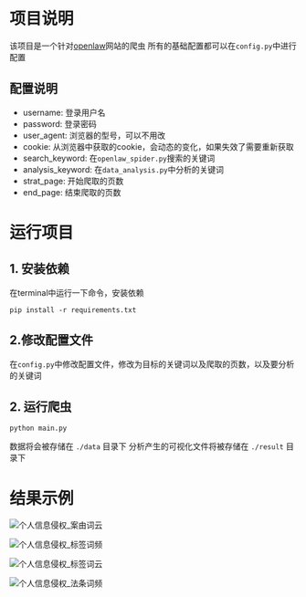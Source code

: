 # 项目说明
该项目是一个针对[openlaw](http://openlaw.cn/index.jsp)网站的爬虫
所有的基础配置都可以在`config.py`中进行配置

## 配置说明

- username: 登录用户名
- password: 登录密码
- user_agent: 浏览器的型号，可以不用改
- cookie: 从浏览器中获取的cookie，会动态的变化，如果失效了需要重新获取
- search_keyword: 在`openlaw_spider.py`搜索的关键词
- analysis_keyword: 在`data_analysis.py`中分析的关键词
- strat_page: 开始爬取的页数
- end_page: 结束爬取的页数

# 运行项目
## 1. 安装依赖
在terminal中运行一下命令，安装依赖
```shell
pip install -r requirements.txt
```
## 2.修改配置文件
在`config.py`中修改配置文件，修改为目标的关键词以及爬取的页数，以及要分析的关键词
## 2. 运行爬虫
```shell
python main.py
```

数据将会被存储在 `./data` 目录下
分析产生的可视化文件将被存储在 `./result` 目录下



# 结果示例

![个人信息侵权_案由词云](C:\Users\q1154\Desktop\Py_Code\openlaw_analysis\imgs\个人信息侵权_案由词云.png)

![个人信息侵权_标签词频](C:\Users\q1154\Desktop\Py_Code\openlaw_analysis\imgs\个人信息侵权_标签词频.png)

![个人信息侵权_标签词云](C:\Users\q1154\Desktop\Py_Code\openlaw_analysis\imgs\个人信息侵权_标签词云.png)

![个人信息侵权_法条词频](C:\Users\q1154\Desktop\Py_Code\openlaw_analysis\imgs\个人信息侵权_法条词频.png)
